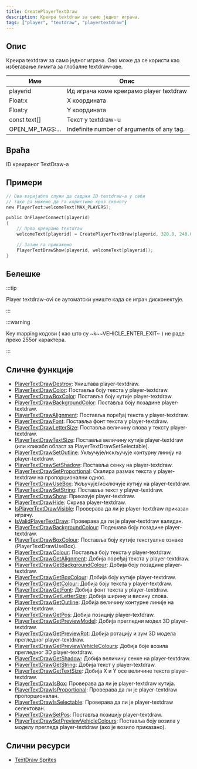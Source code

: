 ```yaml
---
title: CreatePlayerTextDraw
description: Креира textdraw за само једног играча.
tags: ["player", "textdraw", "playertextdraw"]
---
```


## Опис

Креира textdraw за само једног играча. Ово може да се користи као избегавање лимита за глобалне textdraw-ове.

| Име              | Опис                                            |
| ---------------- | ---------------------------------------         |
| playerid         | Ид играча коме креирамо player textdraw         |
| Float:x          | X координата                                    |
| Float:y          | Y координата                                    |
| const text[]     | Текст у textdraw-u                              |
| OPEN_MP_TAGS:... | Indefinite number of arguments of any tag.      |

## Враћа

ID креираног TextDraw-a

## Примери

```c
// Ова варијабла служи да садржи ID textdraw-a у себи
// тако да можемо да га користимо кроз скрипту
new PlayerText:welcomeText[MAX_PLAYERS];

public OnPlayerConnect(playerid)
{
    // Прво креирамо textdraw
    welcomeText[playerid] = CreatePlayerTextDraw(playerid, 320.0, 240.0, "Welcome to my SA-MP server");

    // Затим га прикажемо
    PlayerTextDrawShow(playerid, welcomeText[playerid]);
}
```

## Белешке

:::tip

Player textdraw-ovi се аутоматски униште када се играч дисконектује.

:::

:::warning

Key mapping кодови ( као што су ~k~~VEHICLE_ENTER_EXIT~ ) не раде преко 255ог карактера.

:::

## Сличне функције

- [PlayerTextDrawDestroy](PlayerTextDrawDestroy): Уништава player-textdraw.
- [PlayerTextDrawColor](PlayerTextDrawColor): Поставља боју текста у player-textdraw.
- [PlayerTextDrawBoxColor](PlayerTextDrawBoxColor): Поставља боју кутије player-textdraw.
- [PlayerTextDrawBackgroundColor](PlayerTextDrawBackgroundColor): Поставља боју позадине player-textdraw.
- [PlayerTextDrawAlignment](PlayerTextDrawAlignment): Поставља поређај текста у player-textdraw.
- [PlayerTextDrawFont](PlayerTextDrawFont): Поставља фонт текста у player-textdraw.
- [PlayerTextDrawLetterSize](PlayerTextDrawLetterSize): Поставља величину слова у тексту player-textdraw.
- [PlayerTextDrawTextSize](PlayerTextDrawTextSize): Поставља величину кутије player-textdraw (или кликабл област за PlayerTextDrawSetSelectable).
- [PlayerTextDrawSetOutline](PlayerTextDrawSetOutline): Укључује/искључује контурну линију на player-textdraw.
- [PlayerTextDrawSetShadow](PlayerTextDrawSetShadow): Поставља сенку на player-textdraw.
- [PlayerTextDrawSetProportional](PlayerTextDrawSetProportional): Скалира размак текста у player-textdraw на пропорционални однос.
- [PlayerTextDrawUseBox](PlayerTextDrawUseBox): Укључује/исключује кутију на player-textdraw.
- [PlayerTextDrawSetString](PlayerTextDrawSetString): Поставља текст у player-textdraw.
- [PlayerTextDrawShow](PlayerTextDrawShow): Приказује player-textdraw.
- [PlayerTextDrawHide](PlayerTextDrawHide): Скрива player-textdraw.
- [IsPlayerTextDrawVisible](IsPlayerTextDrawVisible): Проверава да ли је player-textdraw приказан играчу.
- [IsValidPlayerTextDraw](IsValidPlayerTextDraw): Проверава да ли је player-textdraw валидан.
- [PlayerTextDrawBackgroundColour](PlayerTextDrawBackgroundColour): Подешава боју позадине player-textdraw.
- [PlayerTextDrawBoxColour](PlayerTextDrawBoxColour): Поставља боју кутије текстуалне ознаке (PlayerTextDrawUseBox).
- [PlayerTextDrawColour](PlayerTextDrawColour): Поставља боју текста у player-textdraw.
- [PlayerTextDrawGetAlignment](PlayerTextDrawGetAlignment): Добија поређај текста у player-textdraw.
- [PlayerTextDrawGetBackgroundColour](PlayerTextDrawGetBackgroundColour): Добија боју позадине player-textdraw.
- [PlayerTextDrawGetBoxColour](PlayerTextDrawGetBoxColour): Добија боју кутије player-textdraw.
- [PlayerTextDrawGetColour](PlayerTextDrawGetColour): Добија боју текста у player-textdraw.
- [PlayerTextDrawGetFont](PlayerTextDrawGetFont): Добија фонт текста у player-textdraw.
- [PlayerTextDrawGetLetterSize](PlayerTextDrawGetLetterSize): Добија ширину и висину слова.
- [PlayerTextDrawGetOutline](PlayerTextDrawGetOutline): Добија величину контурне линије на player-textdraw.
- [PlayerTextDrawGetPos](PlayerTextDrawGetPos): Добија позицију player-textdraw.
- [PlayerTextDrawGetPreviewModel](PlayerTextDrawGetPreviewModel): Добија прегледни модел 3D player-textdraw.
- [PlayerTextDrawGetPreviewRot](PlayerTextDrawGetPreviewRot): Добија ротацију и зум 3D модела прегледног player-textdraw.
- [PlayerTextDrawGetPreviewVehicleColours](PlayerTextDrawGetPreviewVehicleColours): Добија боје возила прегледног 3D player-textdraw.
- [PlayerTextDrawGetShadow](PlayerTextDrawGetShadow): Добија величину сенке на player-textdraw.
- [PlayerTextDrawGetString](PlayerTextDrawGetString): Добија текст у player-textdraw.
- [PlayerTextDrawGetTextSize](PlayerTextDrawGetTextSize): Добија X и Y осе величине текста player-textdraw.
- [PlayerTextDrawIsBox](PlayerTextDrawIsBox): Проверава да ли је player-textdraw кутија.
- [PlayerTextDrawIsProportional](PlayerTextDrawIsProportional): Проверава да ли је player-textdraw пропорционалан.
- [PlayerTextDrawIsSelectable](PlayerTextDrawIsSelectable): Проверава да ли је player-textdraw селектован.
- [PlayerTextDrawSetPos](PlayerTextDrawSetPos): Поставља позицију player-textdraw.
- [PlayerTextDrawSetPreviewVehicleColours](PlayerTextDrawSetPreviewVehicleColours): Поставља боју возила у моделу прегледа player-textdraw (ако је возило приказано).

## Слични ресурси

- [TextDraw Sprites](../resources/textdrawsprites)
